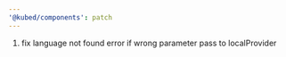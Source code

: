 ```yaml
---
'@kubed/components': patch
---
```


1. fix language not found error if wrong parameter pass to localProvider
